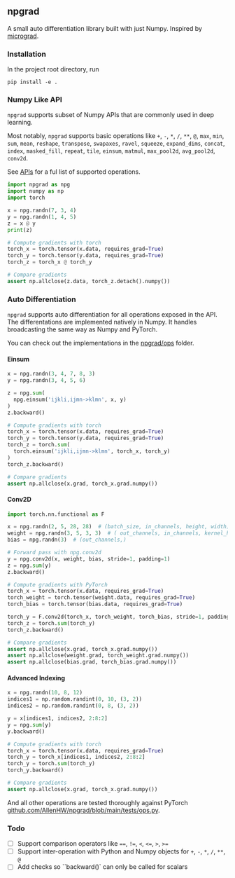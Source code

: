 ## npgrad

A small auto differentiation library built with just Numpy. Inspired by [micrograd](https://github.com/karpathy/micrograd).

### Installation
In the project root directory, run
```
pip install -e .
```

### Numpy Like API

`npgrad` supports subset of Numpy APIs that are commonly used in deep learning.

Most notably, `npgrad` supports basic operations like `+`, `-`, `*`, `/`, `**`, `@`, `max`, `min`, `sum`, `mean`, `reshape`, `transpose`, `swapaxes`, `ravel`, `squeeze`, `expand_dims`, `concat`, `index`, `masked_fill`, `repeat`, `tile`, `einsum`, `matmul`, `max_pool2d`, `avg_pool2d`, `conv2d`.

See [APIs](https://github.com/AllenHW/npgrad/blob/main/npgrad/api.py) for a ful list of supported operations.

```python
import npgrad as npg
import numpy as np
import torch

x = npg.randn(7, 3, 4)
y = npg.randn(1, 4, 5)
z = x @ y
print(z)

# Compute gradients with torch
torch_x = torch.tensor(x.data, requires_grad=True)
torch_y = torch.tensor(y.data, requires_grad=True)
torch_z = torch_x @ torch_y

# Compare gradients
assert np.allclose(z.data, torch_z.detach().numpy())
```


### Auto Differentiation

`npgrad` supports auto differentiation for all operations exposed in the API. The differentations are implemented natively in Numpy. It handles broadcasting the same way as Numpy and PyTorch.

You can check out the implementations in the [npgrad/ops](https://github.com/AllenHW/npgrad/blob/main/npgrad/ops/) folder.


#### Einsum

```python
x = npg.randn(3, 4, 7, 8, 3)
y = npg.randn(3, 4, 5, 6)

z = npg.sum(
  npg.einsum('ijkli,ijmn->klmn', x, y)
)
z.backward()

# Compute gradients with torch
torch_x = torch.tensor(x.data, requires_grad=True)
torch_y = torch.tensor(y.data, requires_grad=True)
torch_z = torch.sum(
  torch.einsum('ijkli,ijmn->klmn', torch_x, torch_y)
)
torch_z.backward()

# Compare gradients
assert np.allclose(x.grad, torch_x.grad.numpy())
```

#### Conv2D

```python
import torch.nn.functional as F

x = npg.randn(2, 5, 28, 28)  # (batch_size, in_channels, height, width)
weight = npg.randn(3, 5, 3, 3)  # ( out_channels, in_channels, kernel_height, kernel_width)
bias = npg.randn(3)  # (out_channels,)

# Forward pass with npg.conv2d
y = npg.conv2d(x, weight, bias, stride=1, padding=1)
z = npg.sum(y)
z.backward()

# Compute gradients with PyTorch
torch_x = torch.tensor(x.data, requires_grad=True)
torch_weight = torch.tensor(weight.data, requires_grad=True)
torch_bias = torch.tensor(bias.data, requires_grad=True)

torch_y = F.conv2d(torch_x, torch_weight, torch_bias, stride=1, padding=1)
torch_z = torch.sum(torch_y)
torch_z.backward()

# Compare gradients
assert np.allclose(x.grad, torch_x.grad.numpy())
assert np.allclose(weight.grad, torch_weight.grad.numpy())
assert np.allclose(bias.grad, torch_bias.grad.numpy())
```

#### Advanced Indexing

```python
x = npg.randn(10, 8, 12)
indices1 = np.random.randint(0, 10, (3, 2))
indices2 = np.random.randint(0, 8, (3, 2))

y = x[indices1, indices2, 2:8:2]
y = npg.sum(y)
y.backward()

# Compute gradients with torch
torch_x = torch.tensor(x.data, requires_grad=True)
torch_y = torch_x[indices1, indices2, 2:8:2]
torch_y = torch.sum(torch_y)
torch_y.backward()

# Compare gradients
assert np.allclose(x.grad, torch_x.grad.numpy())
```


And all other operations are tested thoroughly against PyTorch [github.com/AllenHW/npgrad/blob/main/tests/ops.py](https://github.com/AllenHW/npgrad/blob/main/tests/ops.py).

### Todo

- [ ] Support comparison operators like `==`, `!=`, `<`, `<=`, `>`, `>=`
- [ ] Support inter-operation with Python and Numpy objects for `+`, `-`, `*`, `/`, `**`, `@`
- [ ] Add checks so ``backward()` can only be called for scalars
